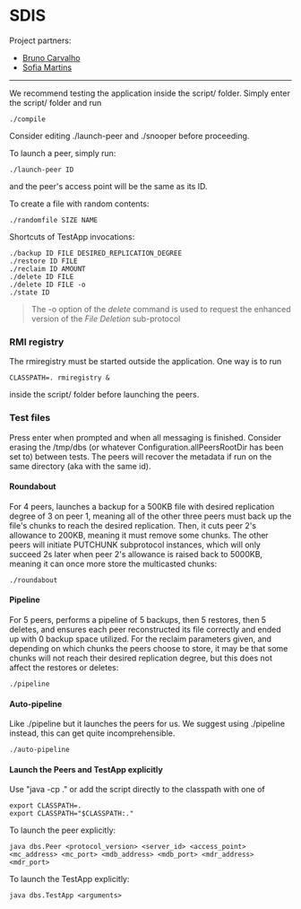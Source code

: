 # SDIS

Project partners:
* [Bruno Carvalho](https://github.com/Brunovsky)
* [Sofia Martins](https://github.com/SofiaCardosoMartins)

---

We recommend testing the application inside the script/ folder.
Simply enter the script/ folder and run

    ./compile

Consider editing ./launch-peer and ./snooper before proceeding.

To launch a peer, simply run:

    ./launch-peer ID

and the peer's access point will be the same as its ID.

To create a file with random contents:

    ./randomfile SIZE NAME

Shortcuts of TestApp invocations:

    ./backup ID FILE DESIRED_REPLICATION_DEGREE
    ./restore ID FILE
    ./reclaim ID AMOUNT
    ./delete ID FILE
    ./delete ID FILE -o
    ./state ID

> The -o option of the _delete_ command is used to request the enhanced version of the _File Deletion_ sub-protocol

### RMI registry

The rmiregistry must be started outside the application. One way is to run

    CLASSPATH=. rmiregistry &

inside the script/ folder before launching the peers.

### Test files

Press enter when prompted and when all messaging is finished.
Consider erasing the /tmp/dbs (or whatever Configuration.allPeersRootDir has been set to) between tests.
The peers will recover the metadata if run on the same directory (aka with the same id).

#### Roundabout

For 4 peers, launches a backup for a 500KB file with desired replication degree of 3 on peer 1,
meaning all of the other three peers must back up the file's chunks to reach the desired replication.
Then, it cuts peer 2's allowance to 200KB, meaning it must remove some chunks. The other peers will
initiate PUTCHUNK subprotocol instances, which will only succeed 2s later when peer 2's allowance
is raised back to 5000KB, meaning it can once more store the multicasted chunks:

    ./roundabout

#### Pipeline

For 5 peers, performs a pipeline of 5 backups, then 5 restores, then 5 deletes, and ensures each peer
reconstructed its file correctly and ended up with 0 backup space utilized. For the reclaim parameters
given, and depending on which chunks the peers choose to store, it may be that some chunks will not reach
their desired replication degree, but this does not affect the restores or deletes:

    ./pipeline

#### Auto-pipeline

Like ./pipeline but it launches the peers for us. We suggest using ./pipeline instead, this can get quite incomprehensible.

    ./auto-pipeline

#### Launch the Peers and TestApp explicitly

Use "java -cp ." or add the script directly to the classpath with one of

    export CLASSPATH=.
    export CLASSPATH="$CLASSPATH:."

To launch the peer explicitly:

    java dbs.Peer <protocol_version> <server_id> <access_point> <mc_address> <mc_port> <mdb_address> <mdb_port> <mdr_address> <mdr_port>

To launch the TestApp explicitly:

    java dbs.TestApp <arguments>
